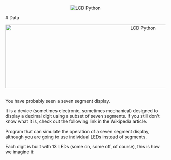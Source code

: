 <p style="text-align:center"><img width="max" height="max" src="https://i.ibb.co/X3RMJm5/Sin-t-tulo.png" alt="LCD Python" border="0"></p>
# Data
<p style="text-align:center"><img width="850" height="200" src="https://i.ibb.co/X3RMJm5/Sin-t-tulo.png" alt="LCD Python" border="0"></p>
<br>
You have probably seen a seven segment display.

It is a device (sometimes electronic, sometimes mechanical) designed to display a decimal digit using a subset of seven segments. If you still don't know what it is, check out the following link in the Wikipedia article.

Program that can simulate the operation of a seven segment display, although you are going to use individual LEDs instead of segments.

Each digit is built with 13 LEDs (some on, some off, of course), this is how we imagine it: